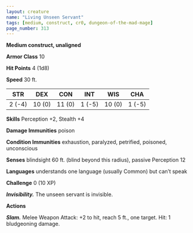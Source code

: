 ```yaml
---
layout: creature
name: "Living Unseen Servant"
tags: [medium, construct, cr0, dungeon-of-the-mad-mage]
page_number: 313
---
```


**Medium construct, unaligned**

**Armor Class** 10

**Hit Points** 4 (1d8)

**Speed** 30 ft.

|   STR   |   DEX   |   CON   |   INT   |   WIS   |   CHA   |
|:-----:|:-----:|:-----:|:-----:|:-----:|:-----:|
| 2 (-4) | 10 (0) | 11 (0) | 1 (-5) | 10 (0) | 1 (-5) |

**Skills** Perception +2, Stealth +4

**Damage Immunities** poison

**Condition Immunities** exhaustion, paralyzed, petrified, poisoned, unconscious

**Senses** blindsight 60 ft. (blind beyond this radius), passive Perception 12

**Languages** understands one language (usually Common) but can’t speak

**Challenge** 0 (10 XP)

***Invisibility.*** The unseen servant is invisible.

**Actions**

***Slam.*** Melee Weapon Attack: +2 to hit, reach 5 ft., one target. Hit: 1 bludgeoning damage.